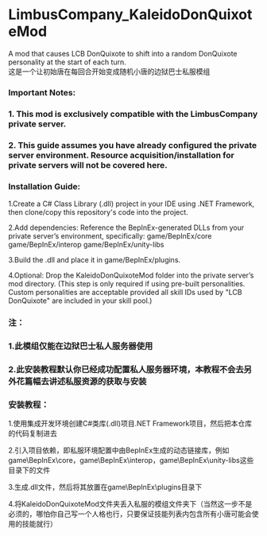 # LimbusCompany_KaleidoDonQuixoteMod
A mod that causes LCB DonQuixote to shift into a random DonQuixote personality at the start of each turn.  
这是一个让初始唐在每回合开始变成随机小唐的边狱巴士私服模组



### Important Notes:
### 1. This mod is exclusively compatible with the LimbusCompany private server.
### 2. This guide assumes you have already configured the private server environment. Resource acquisition/installation for private servers will not be covered here.

### Installation Guide:

1.Create a C# Class Library (.dll) project in your IDE using .NET Framework, then clone/copy this repository's code into the project.

2.Add dependencies: Reference the BepInEx-generated DLLs from your private server’s environment, specifically:
game/BepInEx/core
game/BepInEx/interop
game/BepInEx/unity-libs

3.Build the .dll and place it in game/BepInEx/plugins.

4.Optional: Drop the KaleidoDonQuixoteMod folder into the private server’s mod directory.
(This step is only required if using pre-built personalities. Custom personalities are acceptable provided all skill IDs used by "LCB DonQuixote" are included in your skill pool.)

### 注： 
### 1.此模组仅能在边狱巴士私人服务器使用 
### 2.此安装教程默认你已经成功配置私人服务器环境，本教程不会去另外花篇幅去讲述私服资源的获取与安装 


### 安装教程： 

1.使用集成开发环境创建C#类库(.dll)项目.NET Framework项目，然后把本仓库的代码复制进去   

2.引入项目依赖，即私服环境配置中由BepInEx生成的动态链接库，例如game\BepInEx\core，game\BepInEx\interop，game\BepInEx\unity-libs这些目录下的文件   

3.生成.dll文件，然后将其放置在game\BepInEx\plugins目录下   

4.将KaleidoDonQuixoteMod文件夹丢入私服的模组文件夹下（当然这一步不是必须的，哪怕你自己写一个人格也行，只要保证技能列表内包含所有小唐可能会使用的技能就行）
